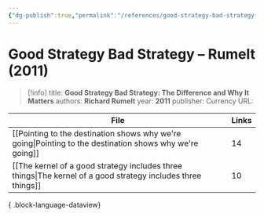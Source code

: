 ```yaml
---
{"dg-publish":true,"permalink":"/references/good-strategy-bad-strategy-rumelt-2011/"}
---
```


# Good Strategy Bad Strategy – Rumelt (2011)

> [!info]
> title: **Good Strategy Bad Strategy: The Difference and Why It Matters**
> authors: **Richard Rumelt**
> year: **2011**
> publisher: Currency
> URL: 


| File                                                                                                            | Links |
| --------------------------------------------------------------------------------------------------------------- | ----- |
| [[Pointing to the destination shows why we're going\|Pointing to the destination shows why we're going]]     | 14    |
| [[The kernel of a good strategy includes three things\|The kernel of a good strategy includes three things]] | 10    |

{ .block-language-dataview}

